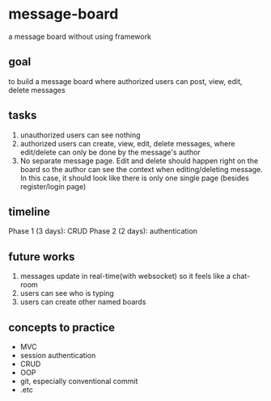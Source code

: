 # message-board
a message board without using framework
## goal
to build a message board where authorized users can post, view, edit, delete messages
## tasks
1. unauthorized users can see nothing
2. authorized users can create, view, edit, delete messages, where edit/delete can only be done by the message's author
3. No separate message page. Edit and delete should happen right on the board so the author can see the context when editing/deleting message. In this case, it should look like there is only one single page (besides register/login page)
## timeline
Phase 1 (3 days): CRUD
Phase 2 (2 days): authentication
## future works
1. messages update in real-time(with websocket) so it feels like a chat-room
2. users can see who is typing
3. users can create other named boards
## concepts to practice
- MVC
- session authentication 
- CRUD
- OOP
- git, especially conventional commit
- .etc



